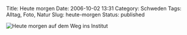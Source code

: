Title: Heute morgen
Date: 2006-10-02 13:31
Category: Schweden
Tags: Alltag, Foto, Natur
Slug: heute-morgen
Status: published

![Heute morgen auf dem Weg ins
Institut](/pic/heutemorgen.jpg "Heute morgen auf dem Weg ins Institut")

